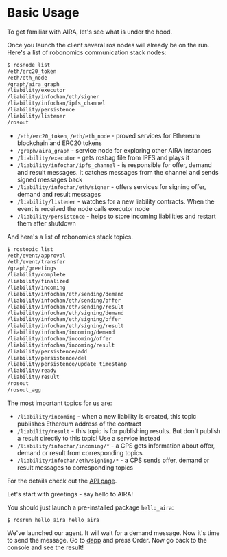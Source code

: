 Basic Usage
===========

To get familiar with AIRA, let's see what is under the hood.

Once you launch the client several ros nodes will already be on the run. Here's a list of robonomics communication stack nodes:

```bash
$ rosnode list
/eth/erc20_token
/eth/eth_node
/graph/aira_graph
/liability/executor
/liability/infochan/eth/signer
/liability/infochan/ipfs_channel
/liability/persistence
/liability/listener
/rosout
```

* `/eth/erc20_token`, `/eth/eth_node` - proved services for Ethereum blockchain and ERC20 tokens
* `/graph/aira_graph` - service node for exploring other AIRA instances
* `/liability/executor` - gets rosbag file from IPFS and plays it
* `/liability/infochan/ipfs_channel` - is responsible for offer, demand and result messages. It catches messages from the channel and sends signed messages back
* `/liability/infochan/eth/signer` - offers services for signing offer, demand and result messages
* `/liability/listener` - watches for a new liability contracts. When the event is received the node calls executor node
* `/liability/persistence` - helps to store incoming liabilities and restart them after shutdown

And here's a list of robonomics stack topics.

```bash
$ rostopic list
/eth/event/approval
/eth/event/transfer
/graph/greetings
/liability/complete
/liability/finalized
/liability/incoming
/liability/infochan/eth/sending/demand
/liability/infochan/eth/sending/offer
/liability/infochan/eth/sending/result
/liability/infochan/eth/signing/demand
/liability/infochan/eth/signing/offer
/liability/infochan/eth/signing/result
/liability/infochan/incoming/demand
/liability/infochan/incoming/offer
/liability/infochan/incoming/result
/liability/persistence/add
/liability/persistence/del
/liability/persistence/update_timestamp
/liability/ready
/liability/result
/rosout
/rosout_agg
```

The most important topics for us are:

* `/liability/incoming` - when a new liability is created, this topic publishes Ethereum address of the contract
* `/liability/result` - this topic is for publishing results. But don't publish a result directly to this topic! Use a service instead
* `/liability/infochan/incoming/*` - a CPS gets information about offer, demand or result from corresponding topics
* `/liability/infochan/eth/signing/*` - a CPS sends offer, demand or result messages to corresponding topics

For the details check out the [API page](../agent_development/api/robonomics_liability.md).

Let's start with greetings - say hello to AIRA!

You should just launch a pre-installed package `hello_aira`:

    $ rosrun hello_aira hello_aira

We've launched our agent. It will wait for a demand message. Now it's time to send the message. Go to [dapp](https://airalab.github.io/robonomics_tutorials/) and press Order.
Now go back to the console and see the result!
